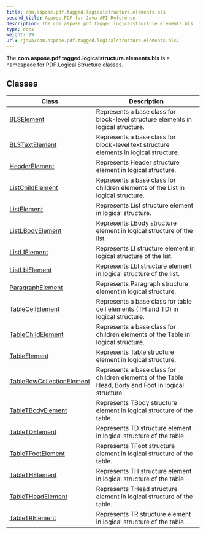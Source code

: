 ```yaml
---
title: com.aspose.pdf.tagged.logicalstructure.elements.bls
second_title: Aspose.PDF for Java API Reference
description: The com.aspose.pdf.tagged.logicalstructure.elements.bls  is a namespace for PDF Logical Structure classes.
type: docs
weight: 29
url: /java/com.aspose.pdf.tagged.logicalstructure.elements.bls/
---
```


The  **com.aspose.pdf.tagged.logicalstructure.elements.bls**   is a namespace for PDF Logical Structure classes.


## Classes

| Class | Description |
| --- | --- |
| [BLSElement](../com.aspose.pdf.tagged.logicalstructure.elements.bls/blselement) | Represents a base class for block-level structure elements in logical structure. |
| [BLSTextElement](../com.aspose.pdf.tagged.logicalstructure.elements.bls/blstextelement) | Represents a base class for block-level text structure elements in logical structure. |
| [HeaderElement](../com.aspose.pdf.tagged.logicalstructure.elements.bls/headerelement) | Represents Header structure element in logical structure. |
| [ListChildElement](../com.aspose.pdf.tagged.logicalstructure.elements.bls/listchildelement) | Represents a base class for children elements of the List in logical structure. |
| [ListElement](../com.aspose.pdf.tagged.logicalstructure.elements.bls/listelement) | Represents List structure element in logical structure. |
| [ListLBodyElement](../com.aspose.pdf.tagged.logicalstructure.elements.bls/listlbodyelement) | Represents LBody structure element in logical structure of the list. |
| [ListLIElement](../com.aspose.pdf.tagged.logicalstructure.elements.bls/listlielement) | Represents LI structure element in logical structure of the list. |
| [ListLblElement](../com.aspose.pdf.tagged.logicalstructure.elements.bls/listlblelement) | Represents Lbl structure element in logical structure of the list. |
| [ParagraphElement](../com.aspose.pdf.tagged.logicalstructure.elements.bls/paragraphelement) | Represents Paragraph structure element in logical structure. |
| [TableCellElement](../com.aspose.pdf.tagged.logicalstructure.elements.bls/tablecellelement) | Represents a base class for table cell elements (TH and TD) in logical structure. |
| [TableChildElement](../com.aspose.pdf.tagged.logicalstructure.elements.bls/tablechildelement) | Represents a base class for children elements of the Table in logical structure. |
| [TableElement](../com.aspose.pdf.tagged.logicalstructure.elements.bls/tableelement) | Represents Table structure element in logical structure. |
| [TableRowCollectionElement](../com.aspose.pdf.tagged.logicalstructure.elements.bls/tablerowcollectionelement) | Represents a base class for children elements of the Table Head, Body and Foot in logical structure. |
| [TableTBodyElement](../com.aspose.pdf.tagged.logicalstructure.elements.bls/tabletbodyelement) | Represents TBody structure element in logical structure of the table. |
| [TableTDElement](../com.aspose.pdf.tagged.logicalstructure.elements.bls/tabletdelement) | Represents TD structure element in logical structure of the table. |
| [TableTFootElement](../com.aspose.pdf.tagged.logicalstructure.elements.bls/tabletfootelement) | Represents TFoot structure element in logical structure of the table. |
| [TableTHElement](../com.aspose.pdf.tagged.logicalstructure.elements.bls/tablethelement) | Represents TH structure element in logical structure of the table. |
| [TableTHeadElement](../com.aspose.pdf.tagged.logicalstructure.elements.bls/tabletheadelement) | Represents THead structure element in logical structure of the table. |
| [TableTRElement](../com.aspose.pdf.tagged.logicalstructure.elements.bls/tabletrelement) | Represents TR structure element in logical structure of the table. |
